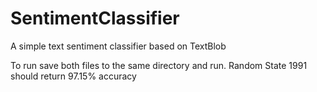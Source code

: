 # SentimentClassifier
A simple text sentiment classifier based on TextBlob

To run save both files to the same directory and run.
Random State 1991 should return 97.15% accuracy
